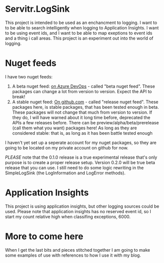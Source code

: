 # Servitr.LogSink
This project is intended to be used as an enchancment to logging. I want to to be able to search intelligently when logging to Application Insights. I want to be using event ids, and I want to be able to map exeptions to event ids and a thing i call areas. This project is an experiment out into the world of logging.

# Nuget feeds
I have two nuget feeds:

1. A beta nuget feed:  [on Azure DevOps](https://dev.azure.com/servitr/Servitr.LogSink/_packaging?_a=feed&feed=Servitr.LogSink) - called "beta nuget feed". These packages can change a lot from version to version. Expect the API to break!
2. A stable nuget feed: [On github.com](https://github.com/mslot?tab=packages) - called "release nuget feed". These packages here, is stable packages, that has been tested enough in beta. These packages will not change that much from version to version. If they do, I will have warned about it long time before, deprecated the APIs a few releases before. There can be preview/alpha/beta/prerelease (call them what you want) packages here! As long as they are considered stable: that is, as long as it has been battle tested enough

I haven't yet set up a seperate account for my nuget packages, so they are going to be located on my private account on github for now.

_PLEASE_ note that the 0.1.0 release is a true experimental release that's only purpose is to create a proper release setup. Version 0.2.0 will be true beta release that you can use. I still need to do some logic rewriting in the SimpleLogSink (the LogInformation and LogError methods).

# Application Insights
This project is using application insights, but other logging sources could be used. Please note that application insights has no reserved event id, so I start my count relative high when classifing exceptions, 6000.

# More to come here
When I get the last bits and pieces stitched together I am going to make some examples of use with references to how I use it with my blog.